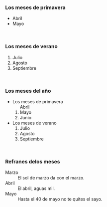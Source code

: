 <HTML>
<HEAD>
<TITLE>Ejemplo 8</TITLE>
</HEAD>
<BODY>
<H3>Los meses de primavera</H3>
<UL>
<LI>Abril</LI>
<LI>Mayo</LI>
<LI<Junio</LI>
</UL>
<BR>
<H3>Los meses de verano</H3>
<OL>
<LI>Julio</LI>
<LI>Agosto</LI>
<LI>Septiembre</LI>
</OL>
<BR>
<H3>Los meses del año</H3>
<UL>
<LI>Los meses de primavera
<OL>
</LI>Abril</LI>
<LI>Mayo</LI>
<LI>Junio</LI>
</OL>
</LI>
<LI>Los meses de verano
<OL>
<LI>Julio</LI>
<LI>Agosto</LI>
<LI>Septiembre</LI>
</OL>
</LI>
</UL>
<BR>
<H3>Refranes delos meses</H3>
<DL>
<DT>Marzo</DT>
<DD>El sol de marzo da con el marzo.</DD>
<DT>Abril</DT>
<DD>El abril, aguas mil.</DD>
<DT>Mayo</DT>
<DD>Hasta el 40 de mayo no te quites el sayo.</DD>
</DL>
</BODY>
</HTML> 
